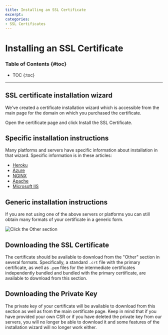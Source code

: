 ```yaml
---
title: Installing an SSL Certificate
excerpt:
categories:
- SSL Certificates
---
```


# Installing an SSL Certificate

### Table of Contents {#toc}

* TOC
{:toc}

---


## SSL certificate installation wizard

We've created a certificate installation wizard which is accessible from the main page for the domain on which you purchased the certificate.

Open the certificate page and click <label>Install the SSL Certificate</label>.

## Specific installation instructions

Many platforms and servers have specific information about installation in that wizard. Specific information is in these articles:

- [Heroku](/articles/ssl-certificate-with-heroku#installation)
- [Azure](/articles/ssl-certificate-with-azure#installation)
- [NGINX](/articles/ssl-certificate-with-nginx#installation)
- [Apache](/articles/ssl-certificate-with-apache#installation)
- [Microsoft IIS](/articles/ssl-certificate-with-microsoft-iis#installation)

## Generic installation instructions

If you are not using one of the above servers or platforms you can still obtain many formats of your certificate in a generic form.

![Click the Other section](/files/certificate-installer-other.png)

## Downloading the SSL Certificate

The certificate should be available to download from the "Other" section in several formats. Specifically, a standard `.crt` file with the primary certificate, as well as `.pem` files for the intermediate certificates independently bundled and bundled with the primary certificate, are available to download from this section.

## Downloading the Private Key

The private key of your certificate will be available to download from this section as well as from the main certificate page. Keep in mind that if you have provided your own CSR or if you have deleted the private key from our servers, you will no longer be able to download it and some features of the installation wizard will no longer work either.
